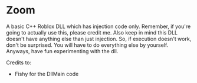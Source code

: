 # Zoom
A basic C++ Roblox DLL which has injection code only.
Remember, if you're going to actually use this, please credit me.
Also keep in mind this DLL doesn't have anything else than just injection. So, if execution doesn't work, don't be surprised.
You will have to do everything else by yourself. Anyways, have fun experimenting with the dll.

Credits to:
- Fishy for the DllMain code
